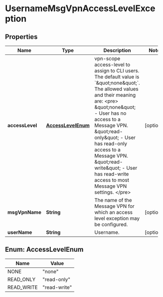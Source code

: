 
# UsernameMsgVpnAccessLevelException

## Properties
Name | Type | Description | Notes
------------ | ------------- | ------------- | -------------
**accessLevel** | [**AccessLevelEnum**](#AccessLevelEnum) | vpn-scope access-level to assign to CLI users. The default value is &#x60;\&quot;none\&quot;&#x60;. The allowed values and their meaning are:  &lt;pre&gt; \&quot;none\&quot; - User has no access to a Message VPN. \&quot;read-only\&quot; - User has read-only access to a Message VPN. \&quot;read-write\&quot; - User has read-write access to most Message VPN settings. &lt;/pre&gt;  |  [optional]
**msgVpnName** | **String** | The name of the Message VPN for which an access level exception may be configured. |  [optional]
**userName** | **String** | Username. |  [optional]


<a name="AccessLevelEnum"></a>
## Enum: AccessLevelEnum
Name | Value
---- | -----
NONE | &quot;none&quot;
READ_ONLY | &quot;read-only&quot;
READ_WRITE | &quot;read-write&quot;



